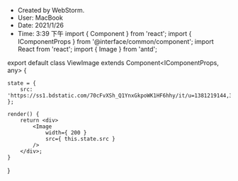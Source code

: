  * Created by WebStorm. * User: MacBook * Date: 2021/1/26 * Time: 3:39 下午import { Component } from 'react';import { IComponentProps } from '@interface/common/component';import React from 'react';import { Image } from 'antd';export default class ViewImage extends Component<IComponentProps, any> {    state = {        src: 'https://ss1.bdstatic.com/70cFvXSh_Q1YnxGkpoWK1HF6hhy/it/u=1381219144,3184889911&fm=26&gp=0.jpg',    };    render() {        return <div>            <Image                width={ 200 }                src={ this.state.src }            />        </div>;    }}